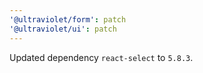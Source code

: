 ```yaml
---
'@ultraviolet/form': patch
'@ultraviolet/ui': patch
---
```


Updated dependency `react-select` to `5.8.3`.
